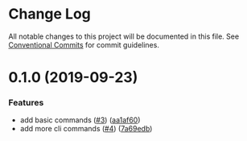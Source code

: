 # Change Log

All notable changes to this project will be documented in this file.
See [Conventional Commits](https://conventionalcommits.org) for commit guidelines.

# 0.1.0 (2019-09-23)


### Features

* add basic commands ([#3](https://github.com/csaxton/moo-rep/issues/3)) ([aa1af60](https://github.com/csaxton/moo-rep/commit/aa1af60))
* add more cli commands ([#4](https://github.com/csaxton/moo-rep/issues/4)) ([7a69edb](https://github.com/csaxton/moo-rep/commit/7a69edb))
